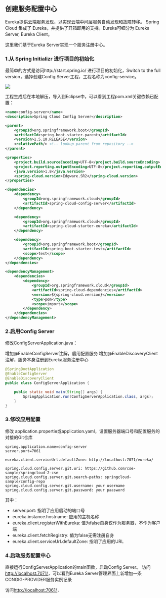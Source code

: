 ## 创建服务配置中心

Eureka提供云端服务发现，以实现云端中间层服务自动发现和故障转移。
Spring Cloud 集成了 Eureka，并提供了开箱即用的支持。Eureka可细分为 Eureka Server, Eureka Client。

这里我们基于Eureka Server实现一个服务注册中心。

### 1.从 Spring Initializr 进行项目的初始化

最简单的方式是访问http://start.spring.io/ 进行项目的初始化，Switch to the full version，选择创建Config Server工程，工程名称为config-service。

![](https://github.com/cse-sample/springcloud-2-cse/blob/master/springcloud-sample/images/Initializr_config_server.png)

工程生成后在本地解压，导入到Eclipse中，可以看到工程pom.xml关键依赖已配置：

```xml
<name>config-server</name>
<description>Spring Cloud Config Server</description>

<parent>
	<groupId>org.springframework.boot</groupId>
	<artifactId>spring-boot-starter-parent</artifactId>
	<version>1.5.10.RELEASE</version>
	<relativePath/> <!-- lookup parent from repository -->
</parent>

<properties>
	<project.build.sourceEncoding>UTF-8</project.build.sourceEncoding>
	<project.reporting.outputEncoding>UTF-8</project.reporting.outputEncoding>
	<java.version>1.8</java.version>
	<spring-cloud.version>Edgware.SR2</spring-cloud.version>
</properties>

<dependencies>
	<dependency>
		<groupId>org.springframework.cloud</groupId>
		<artifactId>spring-cloud-config-server</artifactId>
	</dependency>

	<dependency>
		<groupId>org.springframework.cloud</groupId>
		<artifactId>spring-cloud-starter-eureka</artifactId>
	</dependency>

	<dependency>
		<groupId>org.springframework.boot</groupId>
		<artifactId>spring-boot-starter-test</artifactId>
		<scope>test</scope>
	</dependency>
</dependencies>

<dependencyManagement>
	<dependencies>
		<dependency>
			<groupId>org.springframework.cloud</groupId>
			<artifactId>spring-cloud-dependencies</artifactId>
			<version>${spring-cloud.version}</version>
			<type>pom</type>
			<scope>import</scope>
		</dependency>
	</dependencies>
</dependencyManagement>
```

### 2.启用Config Server

修改ConfigServerApplication.java：

增加@EnableConfigServer注解，启用配置服务
增加@EnableDiscoveryClient注解，服务本身注册到Eureka服务注册中心

```Java
@SpringBootApplication
@EnableConfigServer
@EnableDiscoveryClient
public class ConfigServerApplication {

	public static void main(String[] args) {
		SpringApplication.run(ConfigServerApplication.class, args);
	}
}
```
### 3.修改应用配置
修改 application.propertie或application.yaml，设置服务器端口号和配置服务的对接的Git仓库

```
spring.application.name=config-server
server.port=7061

eureka.client.serviceUrl.defaultZone: http://localhost:7071/eureka/

spring.cloud.config.server.git.uri: https://github.com/cse-sample/springcloud-2-cse
spring.cloud.config.server.git.search-paths: springcloud-sample/config-repo
spring.cloud.config.server.git.username: your username
spring.cloud.config.server.git.password: your paasword
```
其中：

* server.port: 指明了应用启动的端口号
* eureka.instance.hostname: 应用的主机名称
* eureka.client.registerWithEureka: 值为false自身仅作为服务器，不作为客户端
* eureka.client.fetchRegistry: 值为false无需注册自身
* eureka.client.serviceUrl.defaultZone: 指明了应用的URL

### 4.启动服务配置中心
直接运行ConfigServerApplication的main函数，启动Config Server。
访问[http://localhost:7071/](http://localhost:7071/)，可以看到Eureka Server管理界面上新增加一条CONGIG-PROVIDER服务实例记录

访问[http://localhost:7061/](http://localhost:7061/)，

